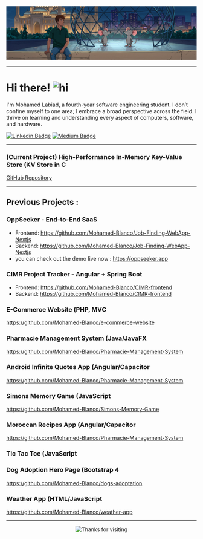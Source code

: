 <div align="center">
  <img  src="https://github.com/Mohamed-Blanco/Mohamed-Blanco/blob/master/wallpaper4.png"  />
</div>


---

# Hi there! <img src="https://user-images.githubusercontent.com/1303154/88677602-1635ba80-d120-11ea-84d8-d263ba5fc3c0.gif" width="24px" alt="hi">

I'm Mohamed Labiad, a fourth-year software engineering student. I don’t confine myself to one area; I embrace a broad perspective across the field. I thrive on learning and understanding every aspect of computers, software, and hardware.


[![Linkedin Badge](https://img.shields.io/badge/Linkedin-Labiad_Mohamed-81391a1a9?style=flat-square&logo=Linkedin&logoColor=white&link=https://www.linkedin.com/in/labiad-mohamed-499b3a1a7/)](https://www.linkedin.com/in/labiad-mohamed-499b3a1a7/)
[![Medium Badge](https://img.shields.io/badge/Medium-@Labiad-mouhamed?style=flat-square&labelColor=000000&logo=Medium&link=https://medium.com/@labiadmo920)](https://medium.com/@labiadmo920)

---

### (Current Project) High-Performance In-Memory Key-Value Store (KV Store in C
[GitHub Repository](https://github.com/Mohamed-Blanco/Remote-Dicionary-Server-in-C-Redis-)

---

## Previous Projects : 
### OppSeeker - End-to-End SaaS
- Frontend: https://github.com/Mohamed-Blanco/Job-Finding-WebApp-Nextjs 
- Backend: https://github.com/Mohamed-Blanco/Job-Finding-WebApp-Nextjs 
- you can check out the demo live now : https://oppseeker.app

### CIMR Project Tracker - Angular + Spring Boot
- Frontend: https://github.com/Mohamed-Blanco/CIMR-frontend  
- Backend: https://github.com/Mohamed-Blanco/CIMR-frontend

### E-Commerce Website (PHP, MVC
https://github.com/Mohamed-Blanco/e-commerce-website

### Pharmacie Management System (Java/JavaFX
https://github.com/Mohamed-Blanco/Pharmacie-Management-System

### Android Infinite Quotes App (Angular/Capacitor
https://github.com/Mohamed-Blanco/Pharmacie-Management-System

### Simons Memory Game (JavaScript
https://github.com/Mohamed-Blanco/Simons-Memory-Game

### Moroccan Recipes App (Angular/Capacitor
https://github.com/Mohamed-Blanco/Pharmacie-Management-System

### Tic Tac Toe (JavaScript

### Dog Adoption Hero Page (Bootstrap 4
https://github.com/Mohamed-Blanco/dogs-adoptation

### Weather App (HTML/JavaScript
https://github.com/Mohamed-Blanco/weather-app

---

<div align="center">
  <img src="https://media.giphy.com/media/hvRJCLFzcasrR4ia7z/giphy.gif" width="200px" alt="Thanks for visiting" />
</div>
